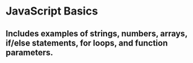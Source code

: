 # JavaScript Basics

## Includes examples of strings, numbers, arrays, if/else statements, for loops, and function parameters.
